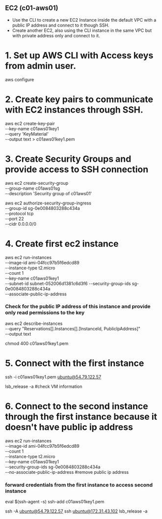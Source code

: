 ## EC2 (c01-aws01)

- Use the CLI to create a new EC2 Instance inside the default VPC with a public IP address and connect to it though SSH.
- Create another EC2, also using the CLI instance in the same VPC but with private address only and connect to it.


# 1. Set up AWS CLI with Access keys from admin user. 
aws configure

# 2. Create key pairs to communicate with EC2 instances through SSH. 
aws ec2 create-key-pair \
    --key-name c01aws01key1 \
    --query 'KeyMaterial' \
    --output text > c01aws01key1.pem

# 3. Create Security Groups and provide access to SSH connection 
aws ec2 create-security-group \
    --group-name c01aws01sg \
    --description 'Security group of c01aws01'

aws ec2 authorize-security-group-ingress \
    --group-id sg-0e0084803288c434a  \
    --protocol tcp \
    --port 22 \
    --cidr 0.0.0.0/0

# 4. Create first ec2 instance 

aws ec2 run-instances \
    --image-id ami-04fcc97b5f6edcd89 \
    --instance-type t2.micro \
    --count 1 \
    --key-name c01aws01key1 \
    --subnet-id subnet-052006d1381c6d3f6
    --security-group-ids sg-0e0084803288c434a \
    --associate-public-ip-address

### Check for the public IP address of this instance and provide only read permissions to the key 
aws ec2 describe-instances \
    --query "Reservations[].Instances[].[InstanceId, PublicIpAddress]" \
    --output text

chmod 400 c01aws01key1.pem

# 5. Connect with the first instance 
ssh -i c01aws01key1.pem ubuntu@54.79.122.57

lsb_release -a #check VM information 


# 6. Connect to the second instance through the first instance because it doesn't have public ip address 
aws ec2 run-instances \
    --image-id ami-04fcc97b5f6edcd89 \
    --count 1 \
    --instance-type t2.micro \
    --key-name c01aws01key1 \
    --security-group-ids sg-0e0084803288c434a \
    --no-associate-public-ip-address #remove public ip address

### forward credentials from the first instance to access second instance 
eval $(ssh-agent -s)
ssh-add c01aws01key1.pem

ssh -A ubuntu@54.79.122.57
ssh ubuntu@172.31.43.102
lsb_release -a